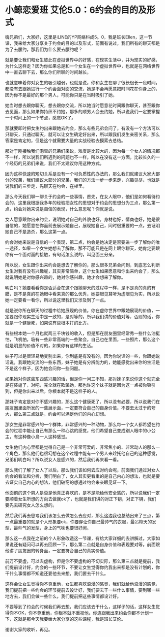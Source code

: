 # 小鲸恋爱班 艾伦5.0：6约会的目的及形式

嗨兄弟们，大家好，这里是iLINE的YP网络科成5。0，我是班长Ellen，这一节课，我来给大家分享关于约会的目的以及形式，前面有说过，我们所有的聊天都是为了去腰约，那我们为什么要去腰约呢？

就是要让我们和女生彼此在虚拟世界中的好感，在现实生活中，并为现实的好感，为什么这样走？因为你如果总是和一个女生在一个虚拟世界中，也就是在网络世界中一直去聊下去，那么你们所聊的时间越长。

也就意味着你对女生的吸引越弱，也就是说，你和女生在聊了很长很长一段时间，都没有去跟她进行一个约会面对面的交流，她是不会再愿意把时间花在你身上的，因为你不是最好的那个男人，可能你只是在当时吸引了她。

她当时想去跟你聊天，想去跟你交流，所以她当时愿意花时间跟你聊天，甚至跟你去见面，那么如果你持织不约她，那多的顺男人会去约她，所以说我们一定要掌握一个时间上的一个节点，感觉OK了。

那就要即时把女生约出来跟她去约会，那么有些兄弟会问了，有没有一个方法可以只聊天，只通过聊天，就可以让女生确定好出来，所以跟我们发生亲密关系，那么答案是肯定的，但是这个就需要大量的实战经验去摸索去总结。

那对于刚接触我们泡雪的兄弟们来说，难度是比较大的，因为每一个女人的情况都不一样，所以说我们所遇到的问题也不一样，所以在没有这一方面，比较长久的一个经历的兄弟们来说，我们不太建议你用这种方式。

因为这种快速的短切关系是没有一个可负质性的办法的，那么我们就建议大家大部分的兄弟，我们建议大部分的兄弟，我们的方法一步一步来走，兴趣见尽，也就是说我们的三步走，先聊天在约会，在梯里。

那么今天我们聊一聊关于约会的一些事情，首先，在女人眼中，他们是如何看待约会的，这里我根据我多年的经验把女性的思想对于约会的思想分为三点，那么第一点，约会对她来说是自信的表现，什么意思呢？你就是说。

女人愿意跟你出来约会，说明她对自己的外貌也好，身材也好，情商也好，她是很自信的，她愿意在你面前去展示她自己，展现她自己，同时很重要的一点，去证明她自己不是造杀，那么这第一点。

约会对她来说是自信的一个表现，第二点，约会是她决定是否要进一步了解你的唯一途径，如果一个女生她想去了解你，那不可能只是在网上跟你聊天，她肯定要跟你有一个面对面的接触，有句话怎么说的，叫见面三分亲。

所以说，女生跟你出来约会是想去了解你的，那么很多兄弟会问到，到底怎么判断女生对我有没有兴趣呢，其实非常简单，这个女生如果愿意和你出来约会了，那么就说明她是对你感兴趣的，她对你感兴趣，她才会想来了解你。

明白吗？她要看看你是否适合在这个跟她聊天的过程中一样，是不是真的真的有膜，是不是真的在她眼中看来真的那么优秀，她要眼见耳听为虚眼见为实，所以说她一定要看一看你，所以说这里我们又涉及到了一点。

就是说你所在聊天的过程中给她展现的价值，你在虚你世界中跟她展现的价值，一定要跟你现实生活中是一致的，是对等的，所以我们讲的价值对等，否则的话，你就是一个健康死，如果说有些根本打的比方。

有些根本她一个月也就两三千块钱的收入，但是那在朋友圈里经常秀一些什么油挺怕，飞机怕，吸有一些非常高端的一些聚会，自己也在里面，一些照片，那么这个就是明显的价值不对的，如果你有这样的生活。

妹子可以是很轻易地变别出来，你到底是有没有的，因为你说话的一些，你跟她说话说，我跟她交流的一些东西，妹子她是有分辨能力的，她能感觉出来你的生活是不是这个样子，因为她会问你一些问题。

如果她对你这些东西感兴趣的话，但是你一问三不知，那对妹子来说你这个就完全是在装逼了，对吧，完全就在欺骗她，那也许这个妹子就是因为这一点被你吸引到，但是你出来以后，你根本就不是这样子的人。

那妹子肯定是对你不感兴趣的，那么这个健康死了，所以没有必要，所以说我们在朋友圈里面所发的一些展示面，一定要符合自己的自身价值，不要去太过于的夸大，那么第三点就是，约会可以满足他们的内心幻想。

那女生是非常感兴的一个群体，非常感兴的一种动物，那么每一个女人都希望在约会的过程中能让自己有那么一种心跳的感觉，他们希望自己变成别人眼中的小公主，有这种像小鳥一人这种感觉。

女生他们内心里都是觉得自己是一个非常可爱的、非常焦小的、非常动人的那么一个角色，那么他们也很幻想在这个过程中能有一个男人来趁托他自己的这种感觉，兄弟们明白吗？所以说女人是感兴的，然后我们再来看一看。

那么我们了解了女人了以后，那么我们该如何去应对约会呢，前面我们通过对女人约会的看法和分析，我们明白了，女人其实更看重的是自己内心的想法，也就是要去证实自己内心的想法，他们破窃的想通过约会来亲眼见证一下。

他面前的这个男人是否是他真正喜欢的，是不是能给他安全感的，所以说我们一定要顺着女生所想的方向去做就ok了，也就是我们讲的对正下钥，对正下钥，我们要先去研究女人怎么想的。

然后我们再去思考我们该怎么去做怎么去应对，那么这边我也总结出来了三点，第一点最重要的就是个人形象要ok，你要穿让你自己最帅气的衣服，最吊榨天的发型，最帅气的发型，身上的气味也要很好闻。

那么这一点我在之前的个人形象改造这一节课，有给大家详细的去讲解过，大家如果说还有疑问可以再去回顾一下，那么第二点就是自身价值和表现要对等，前面跟他讲了朋友圈的转身面，一定要符合自己的真实价值。

前万不要虚，可以去虚构，但是你不要虚构的不切实际，那么第三点就是提前，我们提前设计好，约会的一些环节，不要让女生觉得你约我出来都是没有计划的，你干什么事情都不知道还要他去来想，我们要去干什么。

这样会让女生觉得你不尊重他，女生都喜欢浪漫的感觉，我们就给他浪漫的感觉，我们提前把一些约会的环节提前去设计好，我们要去干一些什么事情，要到哪一些地方去，我们会做一些什么，我们提前把这些事情都设计好。

不要等到了约会的时候我们再去想，我们应该去干什么，这样子的话，这样女生觉得你不OK，你不尊重他，你根本就不重视他，你连跟我出来约会你都不计划一下，这就是那今天我要给大家分享的这些课程，我是班长艾伦。

谢谢大家的收听，再见。
